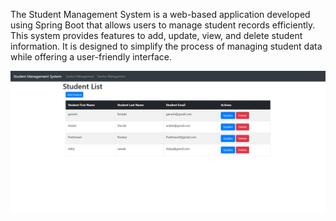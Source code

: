
The Student Management System is a web-based application developed using Spring Boot that allows users to manage student records efficiently. This system provides features to add, update, view, and delete student information. It is designed to simplify the process of managing student data while offering a user-friendly interface.

![image alt](https://github.com/Ganesh2002f/Student-Management-System/blob/main/image1.png?raw=true)

